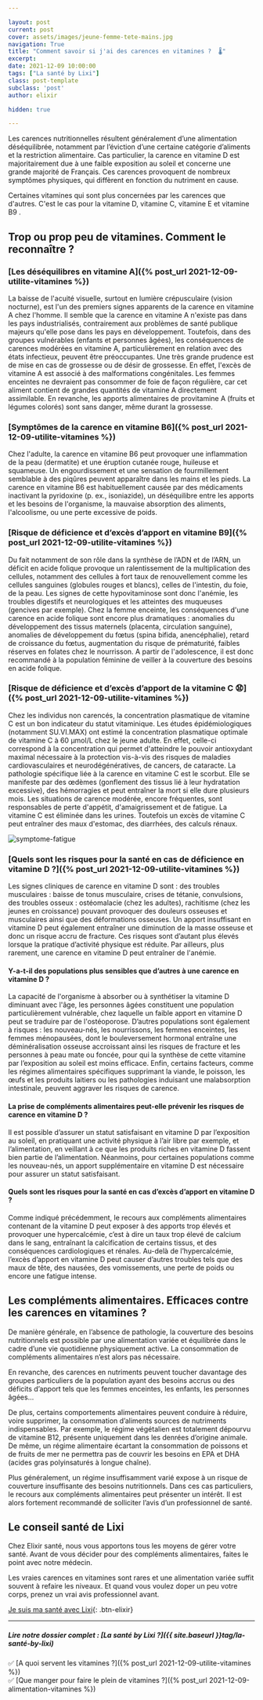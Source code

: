 ```yaml
---

layout: post
current: post
cover: assets/images/jeune-femme-tete-mains.jpg
navigation: True
title: "Comment savoir si j'ai des carences en vitamines ?  🌡️"
excerpt: 
date: 2021-12-09 10:00:00
tags: ["La santé by Lixi"]
class: post-template
subclass: 'post'
author: elixir

hidden: true

---
```



Les carences nutritionnelles résultent généralement d’une alimentation déséquilibrée, notamment par l’éviction d’une certaine catégorie d’aliments et la restriction alimentaire. 
Cas particulier, la carence en vitamine D est majoritairement due à une faible exposition au soleil et concerne une grande majorité de Français. 
Ces carences provoquent de nombreux symptômes physiques, qui diffèrent en fonction du nutriment en cause.

Certaines vitamines qui sont plus concernées par les carences que d'autres. C'est le cas pour la vitamine D, vitamine C, vitamine E et vitamine B9 .

## Trop ou prop peu de vitamines. Comment le reconnaître ?

### [Les déséquilibres en vitamine A]({% post_url 2021-12-09-utilite-vitamines %})

La baisse de l'acuité visuelle, surtout en lumière crépusculaire (vision nocturne), est l'un des premiers signes apparents de la carence en vitamine A chez l'homme.
Il semble que la carence en vitamine A n'existe pas dans les pays industrialisés, contrairement aux problèmes de santé publique majeurs qu'elle pose dans les pays en développement. 
Toutefois, dans des groupes vulnérables (enfants et personnes âgées), les conséquences de carences modérées en vitamine A, particulièrement en relation avec des états infectieux, peuvent être préoccupantes.
Une très grande prudence est de mise en cas de grossesse ou de désir de grossesse. En effet, l'excès de vitamine A est associé à des malformations congénitales. Les femmes enceintes ne devraient pas consommer de foie de façon régulière, car cet aliment contient de grandes quantités de vitamine A directement assimilable. En revanche, les apports alimentaires de provitamine A (fruits et légumes colorés) sont sans danger, même durant la grossesse.

### [Symptômes de la carence en vitamine B6]({% post_url 2021-12-09-utilite-vitamines %})

Chez l'adulte, la carence en vitamine B6 peut provoquer une inflammation de la peau (dermatite) et une éruption cutanée rouge, huileuse et squameuse. Un engourdissement et une sensation de fourmillement semblable à des piqûres peuvent apparaître dans les mains et les pieds.
La carence en vitamine B6 est habituellement causée par des médicaments inactivant la pyridoxine (p. ex., isoniazide), un déséquilibre entre les apports et les besoins de l'organisme, la mauvaise absorption des aliments, l'alcoolisme, ou une perte excessive de poids.
 
### [Risque de déficience et d’excès d’apport en vitamine B9]({% post_url 2021-12-09-utilite-vitamines %})

Du fait notamment de son rôle dans la synthèse de l’ADN et de l’ARN, un déficit en acide folique provoque un ralentissement de la multiplication des cellules, notamment des cellules à fort taux de renouvellement comme les cellules sanguines (globules rouges et blancs), celles de l'intestin, du foie, de la peau. Les signes de cette hypovitaminose sont donc l'anémie, les troubles digestifs et neurologiques et les atteintes des muqueuses (gencives par exemple).
Chez la femme enceinte, les conséquences d'une carence en acide folique sont encore plus dramatiques : anomalies du développement des tissus maternels (placenta, circulation sanguine), anomalies de développement du fœtus (spina bifida, anencéphalie), retard de croissance du fœtus, augmentation du risque de prématurité, faibles réserves en folates chez le nourrisson. A partir de l'adolescence, il est donc recommandé à la population féminine de veiller à la couverture des besoins en acide folique.

### [Risque de déficience et d’excès d’apport de la vitamine C 😧]({% post_url 2021-12-09-utilite-vitamines %})

Chez les individus non carencés, la concentration plasmatique de vitamine C est un bon indicateur du statut vitaminique. Les études épidémiologiques (notamment SU.VI.MAX) ont estimé la concentration plasmatique optimale de vitamine C à 60 µmol/L chez le jeune adulte. En effet, celle-ci correspond à la concentration qui permet d'atteindre le pouvoir antioxydant maximal nécessaire à la protection vis-à-vis des risques de maladies cardiovasculaires et neurodégénératives, de cancers, de cataracte.
La pathologie spécifique liée à la carence en vitamine C est le scorbut. Elle se manifeste par des œdèmes (gonflement des tissus lié à leur hydratation excessive), des hémorragies et peut entraîner la mort si elle dure plusieurs mois. Les situations de carence modérée, encore fréquentes, sont responsables de perte d'appétit, d'amaigrissement et de fatigue.
La vitamine C est éliminée dans les urines. Toutefois un excès de vitamine C peut entraîner des maux d'estomac, des diarrhées, des calculs rénaux.

![symptome-fatigue](/assets/images/woman-table.jpg)

### [Quels sont les risques pour la santé en cas de déficience en vitamine D ?]({% post_url 2021-12-09-utilite-vitamines %})

Les signes cliniques de carence en vitamine D sont :
des troubles musculaires : baisse de tonus musculaire, crises de tétanie, convulsions,
des troubles osseux : ostéomalacie (chez les adultes), rachitisme (chez les jeunes en croissance) pouvant provoquer des douleurs osseuses et musculaires ainsi que des déformations osseuses. Un apport insuffisant en vitamine D peut également entraîner une diminution de la masse osseuse et donc un risque accru de fracture. Ces risques sont d’autant plus élevés lorsque la pratique d’activité physique est réduite.
Par ailleurs, plus rarement, une carence en vitamine D peut entraîner de l'anémie.

#### Y-a-t-il des populations plus sensibles que d’autres à une carence en vitamine D ?

La capacité de l'organisme à absorber ou à synthétiser la vitamine D diminuant avec l'âge, les personnes âgées constituent une population particulièrement vulnérable, chez laquelle un faible apport en vitamine D peut se traduire par de l'ostéoporose.
D’autres populations sont également à risques : les nouveau-nés, les nourrissons, les femmes enceintes, les femmes ménopausées, dont le bouleversement hormonal entraîne une déminéralisation osseuse accroissant ainsi les risques de fracture et les personnes à peau mate ou foncée, pour qui la synthèse de cette vitamine par l’exposition au soleil est moins efficace.
Enfin, certains facteurs, comme les régimes alimentaires spécifiques supprimant la viande, le poisson, les œufs et les produits laitiers ou les pathologies induisant une malabsorption intestinale, peuvent aggraver les risques de carence.

#### La prise de compléments alimentaires peut-elle prévenir les risques de carence en vitamine D ?
Il est possible d’assurer un statut satisfaisant en vitamine D par l’exposition au soleil, en pratiquant une activité physique à l’air libre par exemple, et l’alimentation, en veillant à ce que les produits riches en vitamine D fassent bien partie de l’alimentation.
Néanmoins, pour certaines populations comme les nouveau-nés, un apport supplémentaire en vitamine D est nécessaire pour assurer un statut satisfaisant.

#### Quels sont les risques pour la santé en cas d’excès d’apport en vitamine D ?
Comme indiqué précédemment, le recours aux compléments alimentaires contenant de la vitamine D peut exposer à des apports trop élevés et provoquer une hypercalcémie, c’est à dire un taux trop élevé de calcium dans le sang, entraînant la calcification de certains tissus, et des conséquences cardiologiques et rénales.
Au-delà de l’hypercalcémie, l’excès d’apport en vitamine D peut causer d’autres troubles tels que des maux de tête, des nausées, des vomissements, une perte de poids ou encore une fatigue intense.

## Les compléments alimentaires. Efficaces contre les carences en vitamines ?
 
De manière générale, en l’absence de pathologie, la couverture des besoins nutritionnels est possible par une alimentation variée et équilibrée dans le cadre d’une vie quotidienne physiquement active. La consommation de compléments alimentaires n’est alors pas nécessaire.
 
En revanche, des carences en nutriments peuvent toucher davantage des groupes particuliers de la population ayant des besoins accrus ou des déficits d’apport tels que les femmes enceintes, les enfants, les personnes âgées…
 
De plus, certains comportements alimentaires peuvent conduire à réduire, voire supprimer, la consommation d’aliments sources de nutriments indispensables. Par exemple, le régime végétalien est totalement dépourvu de vitamine B12, présente uniquement dans les denrées d’origine animale. De même, un régime alimentaire écartant la consommation de poissons et de fruits de mer ne permettra pas de couvrir les besoins en EPA et DHA (acides gras polyinsaturés à longue chaîne).
 
Plus généralement, un régime insuffisamment varié expose à un risque de couverture insuffisante des besoins nutritionnels. Dans ces cas particuliers, le recours aux compléments alimentaires peut présenter un intérêt. Il est alors fortement recommandé de solliciter l’avis d’un professionnel de santé.

## Le conseil santé de Lixi 

Chez Elixir santé, nous vous apportons tous les moyens de gérer votre santé.
Avant de vous décider pour des compléments alimentaires, faites le point avec notre médecin. 

Les vraies carences en vitamines sont rares et une alimentation variée suffit souvent à refaire les niveaux.
Et quand vous voulez doper un peu votre corps, prenez un vrai avis professionnel avant.



[Je suis ma santé avec Lixi](https://www.lixi-sante.fr/){: .btn-elixir}

---
  
##### Lire notre dossier complet : [La santé by Lixi ?]({{ site.baseurl }}tag/la-santé-by-lixi)

✅ [A quoi servent les vitamines ?]({% post_url 2021-12-09-utilite-vitamines %})  
✅ [Que manger pour faire le plein de vitamines ?]({% post_url 2021-12-09-alimentation-vitamines %})
